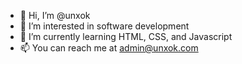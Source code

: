 - 👋 Hi, I’m @unxok
- 👀 I’m interested in software development
- 🌱 I’m currently learning HTML, CSS, and Javascript
- 📫 You can reach me at admin@unxok.com

<!---
unxok/unxok is a ✨ special ✨ repository because its `README.md` (this file) appears on your GitHub profile.
You can click the Preview link to take a look at your changes.
--->
